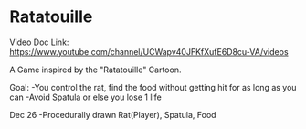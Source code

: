 Ratatouille
==============
Video Doc Link: https://www.youtube.com/channel/UCWapv40JFKfXufE6D8cu-VA/videos

A Game inspired by the "Ratatouille" Cartoon.

Goal: 
-You control the rat, find the food without getting hit for as long as you can
-Avoid Spatula or else you lose 1 life

Dec 26
-Procedurally drawn Rat(Player), Spatula, Food
  
